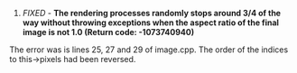 1. *FIXED* - **The rendering processes randomly stops around 3/4 of the way without throwing exceptions when the aspect ratio of the final image is not 1.0 (Return code: -1073740940)**

The error was is lines 25, 27 and 29 of image.cpp. The order of the indices to this->pixels had been reversed.
